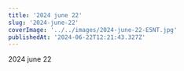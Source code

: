 ```yaml
---
title: '2024 june 22'
slug: '2024-june-22'
coverImage: '../../images/2024-june-22-E5NT.jpg'
publishedAt: '2024-06-22T12:21:43.327Z'
---
```


2024 june 22